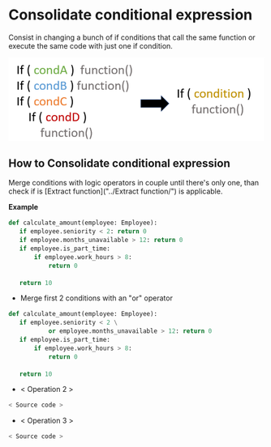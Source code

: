 # Consolidate conditional expression 
Consist in changing a bunch of if conditions that call the same function or execute the same 
code with just one if condition.

![Schema](./image.png)
 

## How to Consolidate conditional expression
Merge conditions with logic operators in couple until there's only one, than check if is 
[Extract function]("../Extract function/") is applicable.

 **Example**
 ```python
def calculate_amount(employee: Employee):
    if employee.seniority < 2: return 0
    if employee.months_unavailable > 12: return 0
    if employee.is_part_time:
        if employee.work_hours > 8:
            return 0

    return 10
 ```
 
 * Merge first 2 conditions with an "or" operator
 ```python    
def calculate_amount(employee: Employee):
    if employee.seniority < 2 \
            or employee.months_unavailable > 12: return 0
    if employee.is_part_time:
        if employee.work_hours > 8:
            return 0

    return 10
 ```

 * < Operation 2 >
 ```python    
 < Source code >
 ```
 
  * < Operation 3 >
 ```python    
 < Source code >
 ```